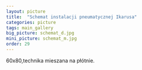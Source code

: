 ```yaml
---
layout: picture
title:  "Schemat instalacji pneumatycznej Ikarusa"
categories: picture
tags: main_gallery
big_picture: schemat_d.jpg
mini_picture: schemat_m.jpg
order: 29
---
```

60x80,technika mieszana na płótnie.
